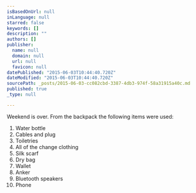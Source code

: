 ```yaml
---
isBasedOnUrl: null
inLanguage: null
starred: false
keywords: []
description: ""
authors: []
publisher:
  name: null
  domain: null
  url: null
  favicon: null
datePublished: "2015-06-03T10:44:40.720Z"
dateModified: "2015-06-03T10:44:40.720Z"
sourcePath: _posts/2015-06-03-cc082cbd-3387-4db3-974f-58a31915a40c.md
published: true
_type: null

---
```

Weekend is over. From the backpack the following items were used:

1. Water bottle 
2. Cables and plug 
3. Toiletries
4. All of the change clothing 
5. Silk scarf 
6. Dry bag 
7. Wallet 
8. Anker 
9. Bluetooth speakers 
10. Phone